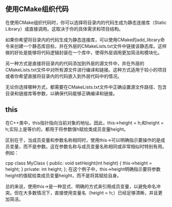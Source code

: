 
## 使用CMake组织代码

在使用CMake组织代码时，你可以选择将目录内的代码生成为静态连接库（Static Library）或直接调用。这取决于你的具体需求和项目结构。

如果你希望将目录内的代码生成为静态连接库，可以使用CMake的add_library命令来创建一个静态库目标，并在外层的CMakeLists.txt文件中链接该静态库。这样做的好处是能够将代码逻辑封装在一个库中，使得外层调用更加简洁和模块化。

另一种方式是直接将目录内的代码添加到外层的源文件中，并在外层的CMakeLists.txt文件中对所有源文件进行编译和链接。这种方式适用于较小的项目或者你希望直接将目录内的代码嵌入到外层代码中的情况。

无论你选择哪种方式，都需要在CMakeLists.txt文件中正确设置源文件路径、包含目录和链接库等参数，以确保代码能够正确编译和链接。


##  this
在C++类中，this指针指向当前对象的地址。因此，this->height = h;和height = h;实际上是等价的，都用于将参数值h赋给类成员变量height。

区别在于，当成员变量和参数名称相同时，使用this->可以明确指示要操作的是成员变量，而不是参数。这在参数名称与成员变量名称相同或非常相似时特别有用。例如：

cpp
class MyClass {
public:
void setHeight(int height) {
this->height = height;
}
private:
int height;
};
在这个例子中，this->height明确指示要将参数height的值赋给类成员变量height，而不是将其赋给自身。

总的来说，使用this->是一种显式、明确的方式来引用成员变量，以避免命名冲突。但在大多数情况下，直接使用变量名（height = h;）已经足够清晰，并且更加简洁。